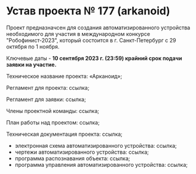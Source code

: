 # Устав проекта № 177 (arkanoid)
Проект предназначсен для создания автоматизированного устройства необходимого для участия в международном конкурсе "Робофинист-2023", который состоится
в г. Санкт-Петербург с 29 октября по 1 ноября.

Ключевые  даты - **10 сентября 2023 г. (23:59) крайний срок подачи заявки на участие.**

Техническое название проекта: «Арканоид»;

Регламент для проекта: ссылка;

Регламент для заявки: ссылка;

Члены проектной команды: ссылка;

План работы над проектом: ссылка;

Техническая документация проекта: ссылка;
- электронная схема автоматизированного устройства: ссылка;
- чертежи автоматизированного устройства: ссылка;
- программа распознавания объекта: ссылка;
- программа управления автоматизированного устройства: ссылка;
